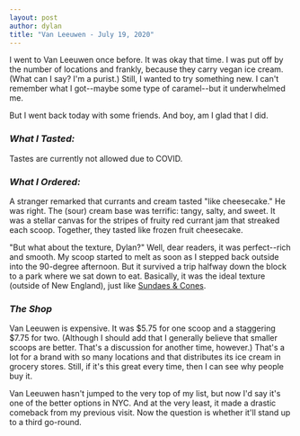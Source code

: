 ```yaml
---
layout: post
author: dylan
title: "Van Leeuwen - July 19, 2020"
---
```

I went to Van Leeuwen once before. It was okay that time. I was put off by the number of locations and frankly, because they carry vegan ice cream. (What can I say?  I'm a purist.)  Still, I wanted to try something new. I can't remember what I got--maybe some type of caramel--but it underwhelmed me.

But I went back today with some friends. And boy, am I glad that I did.

### *What I Tasted:*
Tastes are currently not allowed due to COVID.

### *What I Ordered:*
A stranger remarked that currants and cream tasted "like cheesecake."  He was right. The (sour) cream base was terrific:  tangy, salty, and sweet. It was a stellar canvas for the stripes of fruity red currant jam that streaked each scoop. Together, they tasted like frozen fruit cheesecake.

"But what about the texture, Dylan?" Well, dear readers, it was perfect--rich and smooth. My scoop started to melt as soon as I stepped back outside into the 90-degree afternoon. But it survived a trip halfway down the block to a park where we sat down to eat. Basically, it was the ideal texture (outside of New England), just like [Sundaes & Cones](http://dylan.herts.io/2020/06/25/sundaes.html).

### *The Shop*
Van Leeuwen is expensive. It was $5.75 for one scoop and a staggering $7.75 for two. (Although I should add that I generally believe that smaller scoops are better. That's a discussion for another time, however.)  That's a lot for a brand with so many locations and that distributes its ice cream in grocery stores. Still, if it's this great every time, then I can see why people buy it.

Van Leeuwen hasn't jumped to the very top of my list, but now I'd say it's one of the better options in NYC. And at the very least, it made a drastic comeback from my previous visit. Now the question is whether it'll stand up to a third go-round.
